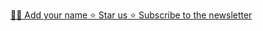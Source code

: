 [🙋‍♂️ Add your name ](https://github.com/zevireinitz/influencer.dev/issues/new?assignees=&labels=profile&projects=&template=profile.yml&title=Add+my+name+to+the+list+-+%3Cyour+name%3E)
[ ⭐ Star us ](https://github.com/zevireinitz/influencer.dev)
[ ⭐ Subscribe to the newsletter ](https://github.com/zevireinitz/influencer.dev)

